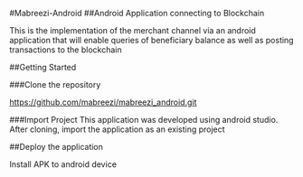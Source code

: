 #Mabreezi-Android
##Android Application connecting to Blockchain

This is the implementation of the merchant channel via an android application that will enable queries of beneficiary balance as well as posting transactions to the blockchain

##Getting Started

###Clone the repository

https://github.com/mabreezi/mabreezi_android.git

###Import Project
This application was developed using android studio. 
After cloning, import the application as an existing project

##Deploy the application

Install APK to android device


